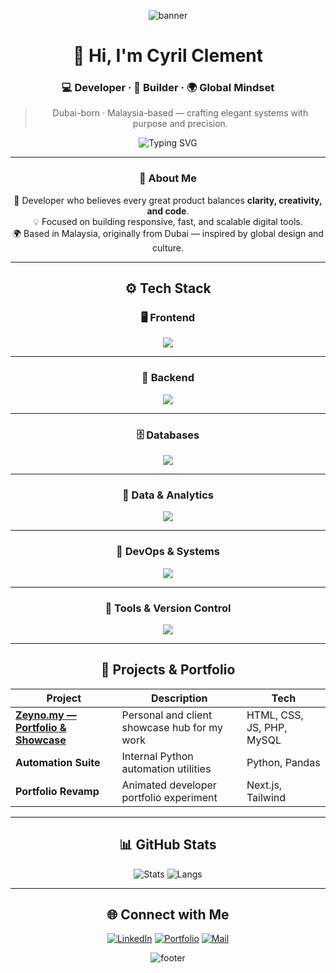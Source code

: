 <!-- 🟣 Cyril Clement | Modern Motion GitHub Profile (Final Organized Version) -->

<div align="center">

![banner](https://capsule-render.vercel.app/api?type=waving&height=180&text=Cyril%20Clement%20⚡&fontAlign=50&fontAlignY=40&color=0:8A2BE2,100:FF7B00&fontColor=FFFFFF&animation=fadeIn)

# 👋 Hi, I'm **Cyril Clement**
### 💻 Developer · 🧩 Builder · 🌍 Global Mindset  

> Dubai-born · Malaysia-based — crafting elegant systems with purpose and precision.

![Typing SVG](https://readme-typing-svg.demolab.com?font=Fira+Code&size=21&duration=3000&pause=1200&color=FFA84D&center=true&vCenter=true&width=600&lines=Full-Stack+Developer+%7C+Clean+Code+Advocate;Blending+Design+and+Logic;Always+Building,+Always+Learning.)

---

### 🧠 About Me
🧩 Developer who believes every great product balances **clarity, creativity, and code**.  
💡 Focused on building responsive, fast, and scalable digital tools.  
🌍 Based in Malaysia, originally from Dubai — inspired by global design and culture.  

---

## ⚙️ Tech Stack

### 🖥️ Frontend
<div align="center">
<img src="https://skillicons.dev/icons?i=html,css,js,nextjs&theme=dark" />
</div>

---

### 🧱 Backend
<div align="center">
<img src="https://skillicons.dev/icons?i=php,java,cs&theme=dark" />
</div>

---

### 🗄️ Databases
<div align="center">
<img src="https://skillicons.dev/icons?i=mysql&theme=dark" />
</div>

---

### 🧮 Data & Analytics
<div align="center">
<img src="https://skillicons.dev/icons?i=python,pandas,matplotlib&theme=dark" />
</div>

---

### 🧰 DevOps & Systems
<div align="center">
<img src="https://skillicons.dev/icons?i=bash,linux&theme=dark" />
</div>

---

### 🧩 Tools & Version Control
<div align="center">
<img src="https://skillicons.dev/icons?i=git,github,vscode&theme=dark" />
</div>

---

## 🚀 Projects & Portfolio
| Project | Description | Tech |
|----------|--------------|------|
| **[Zeyno.my — Portfolio & Showcase](https://zeyno.my)** | Personal and client showcase hub for my work | HTML, CSS, JS, PHP, MySQL |
| **Automation Suite** | Internal Python automation utilities | Python, Pandas |
| **Portfolio Revamp** | Animated developer portfolio experiment | Next.js, Tailwind |

---

## 📊 GitHub Stats
![Stats](https://github-readme-stats.vercel.app/api?username=reivering&show_icons=true&theme=tokyonight&hide_border=true&bg_color=0D1117)
![Langs](https://github-readme-stats.vercel.app/api/top-langs/?username=reivering&layout=compact&theme=tokyonight&hide_border=true&bg_color=0D1117)

---

## 🌐 Connect with Me
[![LinkedIn](https://img.shields.io/badge/LinkedIn-0A66C2?style=flat&logo=linkedin&logoColor=white)](https://www.linkedin.com/in/cyrilclement1/)
[![Portfolio](https://img.shields.io/badge/Portfolio-Zeyno.my-FF7B00?style=flat&logo=About.me&logoColor=white)](https://zeyno.my)
[![Mail](https://img.shields.io/badge/Email-ikcyrils@gmail.com-FFA84D?style=flat&logo=gmail&logoColor=white)](mailto:ikcyrils@gmail.com)

![footer](https://capsule-render.vercel.app/api?type=waving&color=0:FF7B00,100:8A2BE2&height=110&section=footer)

</div>
